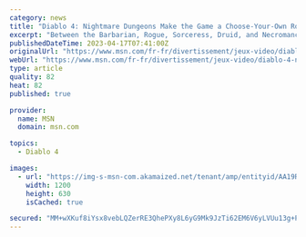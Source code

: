 ```yaml
---
category: news
title: "Diablo 4: Nightmare Dungeons Make the Game a Choose-Your-Own Roguelike Adventure"
excerpt: "Between the Barbarian, Rogue, Sorceress, Druid, and Necromancer, there is already a ton of build variety at players’ fingertips in Diablo 4. Players have demonstrated how dedicated to the game they ..."
publishedDateTime: 2023-04-17T07:41:00Z
originalUrl: "https://www.msn.com/fr-fr/divertissement/jeux-video/diablo-4-nightmare-dungeons-make-the-game-a-choose-your-own-roguelike-adventure/ar-AA19RHQn"
webUrl: "https://www.msn.com/fr-fr/divertissement/jeux-video/diablo-4-nightmare-dungeons-make-the-game-a-choose-your-own-roguelike-adventure/ar-AA19RHQn"
type: article
quality: 82
heat: 82
published: true

provider:
  name: MSN
  domain: msn.com

topics:
  - Diablo 4

images:
  - url: "https://img-s-msn-com.akamaized.net/tenant/amp/entityid/AA19RHQj.img?h=630&w=1200&m=6&q=60&o=t&l=f&f=jpg"
    width: 1200
    height: 630
    isCached: true

secured: "MM+wXKuf8iYsx8vebLQZerRE3QhePXy8L6yG9Mk9JzTi62EM6V6yLVUu13g+PKZ1p9Z1mG74v4nX6spqcIO1RoTQCbz7eP6gGp74d7Rls5iy2RU8E4CbR9zFdGlFQZGTDgslHugqoVvRz04kSODjRhXWD3y3prY71jr579y5AVA0TMJ3SkpYkimQCdutmTRR99rtViwrYWiLy4ULmidL2F2i213YeyiPE8KTzjbygoSzkDekcUgXM3V7YDIAdnTX3nZfj4VajoaGk7QH/vD9x4upBKCnUGXxy+jwKYXC4MrCewXUTPu5z1Lavz702RB2TkmCgUff3d96YteHJ0VEK8ymTFumiZHhzOX5bT0M304=;3UG06Nn1LDCp6erDRQ12UQ=="
---
```


